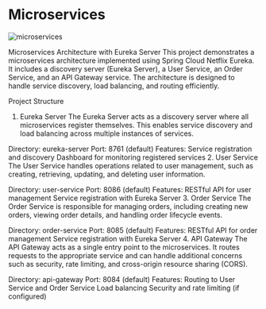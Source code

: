 # Microservices

![microservices](https://github.com/user-attachments/assets/3ad8061e-e2ac-4204-bdda-f76557ec384e)


Microservices Architecture with Eureka Server
This project demonstrates a microservices architecture implemented using Spring Cloud Netflix Eureka. It includes a discovery server (Eureka Server), a User Service, an Order Service, and an API Gateway service. The architecture is designed to handle service discovery, load balancing, and routing efficiently.

Project Structure
1. Eureka Server
The Eureka Server acts as a discovery server where all microservices register themselves. This enables service discovery and load balancing across multiple instances of services.

Directory: eureka-server
Port: 8761 (default)
Features:
Service registration and discovery
Dashboard for monitoring registered services
2. User Service
The User Service handles operations related to user management, such as creating, retrieving, updating, and deleting user information.

Directory: user-service
Port: 8086 (default)
Features:
RESTful API for user management
Service registration with Eureka Server
3. Order Service
The Order Service is responsible for managing orders, including creating new orders, viewing order details, and handling order lifecycle events.

Directory: order-service
Port: 8085 (default)
Features:
RESTful API for order management
Service registration with Eureka Server
4. API Gateway
The API Gateway acts as a single entry point to the microservices. It routes requests to the appropriate service and can handle additional concerns such as security, rate limiting, and cross-origin resource sharing (CORS).

Directory: api-gateway
Port: 8084 (default)
Features:
Routing to User Service and Order Service
Load balancing
Security and rate limiting (if configured)
